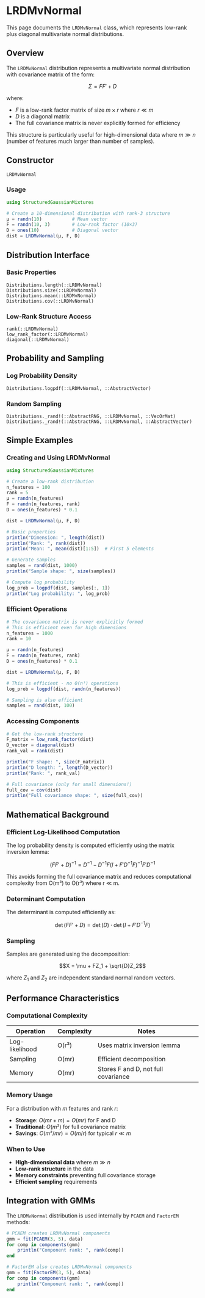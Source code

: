 # LRDMvNormal

This page documents the `LRDMvNormal` class, which represents low-rank plus diagonal multivariate normal distributions.

## Overview

The `LRDMvNormal` distribution represents a multivariate normal distribution with covariance matrix of the form:

$$\Sigma = FF' + D$$

where:

- $F$ is a low-rank factor matrix of size $m \times r$ where $r \ll m$
- $D$ is a diagonal matrix
- The full covariance matrix is never explicitly formed for efficiency

This structure is particularly useful for high-dimensional data where $m \gg n$ (number of features much larger than number of samples).

## Constructor

```@docs
LRDMvNormal
```

### Usage

```julia
using StructuredGaussianMixtures

# Create a 10-dimensional distribution with rank-3 structure
μ = randn(10)           # Mean vector
F = randn(10, 3)        # Low-rank factor (10×3)
D = ones(10)            # Diagonal vector
dist = LRDMvNormal(μ, F, D)
```

## Distribution Interface

### Basic Properties

```@docs
Distributions.length(::LRDMvNormal)
Distributions.size(::LRDMvNormal)
Distributions.mean(::LRDMvNormal)
Distributions.cov(::LRDMvNormal)
```

### Low-Rank Structure Access

```@docs
rank(::LRDMvNormal)
low_rank_factor(::LRDMvNormal)
diagonal(::LRDMvNormal)
```

## Probability and Sampling

### Log Probability Density

```@docs
Distributions.logpdf(::LRDMvNormal, ::AbstractVector)
```

### Random Sampling

```@docs
Distributions._rand!(::AbstractRNG, ::LRDMvNormal, ::VecOrMat)
Distributions._rand!(::AbstractRNG, ::LRDMvNormal, ::AbstractVector)
```

## Simple Examples

### Creating and Using LRDMvNormal

```julia
using StructuredGaussianMixtures

# Create a low-rank distribution
n_features = 100
rank = 5
μ = randn(n_features)
F = randn(n_features, rank)
D = ones(n_features) * 0.1

dist = LRDMvNormal(μ, F, D)

# Basic properties
println("Dimension: ", length(dist))
println("Rank: ", rank(dist))
println("Mean: ", mean(dist)[1:5])  # First 5 elements

# Generate samples
samples = rand(dist, 1000)
println("Sample shape: ", size(samples))

# Compute log probability
log_prob = logpdf(dist, samples[:, 1])
println("Log probability: ", log_prob)
```

### Efficient Operations

```julia
# The covariance matrix is never explicitly formed
# This is efficient even for high dimensions
n_features = 1000
rank = 10

μ = randn(n_features)
F = randn(n_features, rank)
D = ones(n_features) * 0.1

dist = LRDMvNormal(μ, F, D)

# This is efficient - no O(n³) operations
log_prob = logpdf(dist, randn(n_features))

# Sampling is also efficient
samples = rand(dist, 100)
```

### Accessing Components

```julia
# Get the low-rank structure
F_matrix = low_rank_factor(dist)
D_vector = diagonal(dist)
rank_val = rank(dist)

println("F shape: ", size(F_matrix))
println("D length: ", length(D_vector))
println("Rank: ", rank_val)

# Full covariance (only for small dimensions!)
full_cov = cov(dist)
println("Full covariance shape: ", size(full_cov))
```

## Mathematical Background

### Efficient Log-Likelihood Computation

The log probability density is computed efficiently using the matrix inversion lemma:

$$(FF' + D)^{-1} = D^{-1} - D^{-1}F(I + F'D^{-1}F)^{-1}F'D^{-1}$$

This avoids forming the full covariance matrix and reduces computational complexity from O(m³) to O(r³) where r ≪ m.

### Determinant Computation

The determinant is computed efficiently as:

$$\det(FF' + D) = \det(D) \cdot \det(I + F'D^{-1}F)$$

### Sampling

Samples are generated using the decomposition:

$$X = \mu + FZ_1 + \sqrt{D}Z_2$$

where $Z_1$ and $Z_2$ are independent standard normal random vectors.

## Performance Characteristics

### Computational Complexity

| Operation | Complexity | Notes |
|-----------|------------|-------|
| Log-likelihood | O(r³) | Uses matrix inversion lemma |
| Sampling | O(mr) | Efficient decomposition |
| Memory | O(mr) | Stores F and D, not full covariance |

### Memory Usage

For a distribution with $m$ features and rank $r$:
- **Storage**: $O(mr + m) = O(mr)$ for F and D
- **Traditional**: $O(m²)$ for full covariance matrix
- **Savings**: $O(m²/mr) = O(m/r)$ for typical $r \ll m$

### When to Use

- **High-dimensional data** where $m \gg n$
- **Low-rank structure** in the data
- **Memory constraints** preventing full covariance storage
- **Efficient sampling** requirements

## Integration with GMMs

The `LRDMvNormal` distribution is used internally by `PCAEM` and `FactorEM` methods:

```julia
# PCAEM creates LRDMvNormal components
gmm = fit(PCAEM(3, 5), data)
for comp in components(gmm)
    println("Component rank: ", rank(comp))
end

# FactorEM also creates LRDMvNormal components
gmm = fit(FactorEM(3, 5), data)
for comp in components(gmm)
    println("Component rank: ", rank(comp))
end
``` 